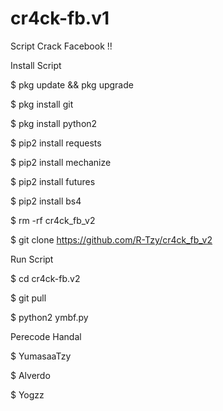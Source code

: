 # cr4ck-fb.v1

Script Crack Facebook !!

Install Script

$ pkg update && pkg upgrade

$ pkg install git

$ pkg install python2

$ pip2 install requests

$ pip2 install mechanize

$ pip2 install futures

$ pip2 install bs4

$ rm -rf cr4ck_fb_v2

$ git clone https://github.com/R-Tzy/cr4ck_fb_v2

Run Script

$ cd cr4ck-fb.v2

$ git pull

$ python2 ymbf.py

Perecode Handal

$ YumasaaTzy

$ Alverdo

$ Yogzz
